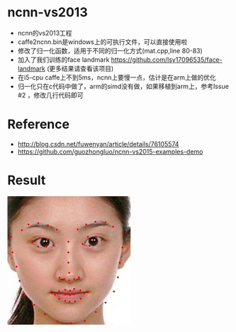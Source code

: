 # ncnn-vs2013
- ncnn的vs2013工程
- caffe2ncnn.bin是windows上的可执行文件，可以直接使用啦
- 修改了归一化函数，适用于不同的归一化方式(mat.cpp,line 80-83)
- 加入了我们训练的face landmark https://github.com/lsy17096535/face-landmark (更多结果请查看该项目)
- 在i5-cpu caffe上不到5ms，ncnn上要慢一点，估计是在arm上做的优化
- 归一化只在c代码中做了，arm的simd没有做，如果移植到arm上，参考Issue #2 ，修改几行代码即可
# Reference
- http://blog.csdn.net/fuwenyan/article/details/76105574
- https://github.com/guozhongluo/ncnn-vs2015-examples-demo

# Result
![](ncnn/result.jpg)
